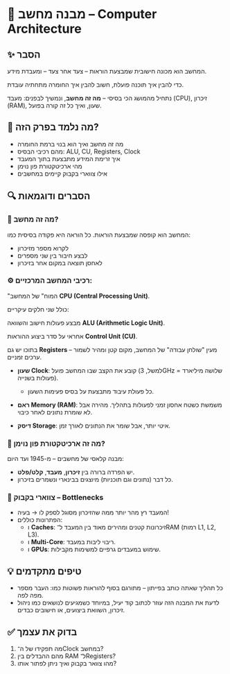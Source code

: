 # 📘 מבנה מחשב – Computer Architecture

## ✨ הסבר
המחשב הוא מכונה חישובית שמבצעת הוראות – צעד אחר צעד – ומעבדת מידע. 

כדי להבין איך תוכנה פועלת, חשוב להבין איך החומרה מתחתיה עובדת. 

נתחיל מהמושג הכי בסיסי – **מה זה מחשב**, ונמשיך לבפנים: מעבד (CPU), זיכרון (RAM), שעון, ואיך כל זה קורה בפועל.

## 🧠 מה נלמד בפרק הזה?
- מה זה מחשב ואיך הוא בנוי ברמת החומרה
- מהם רכיבי הבסיס: ALU, CU, Registers, Clock
- איך זרימת המידע מתבצעת בתוך המעבד
- מהי ארכיטקטורת פון נוימן
- אילו צווארי בקבוק קיימים במחשבים

## 🔍 הסברים ודוגמאות

### 🧩 מה זה מחשב?
המחשב הוא קופסה שמבצעת הוראות. כל הוראה היא פקודה בסיסית כמו:
- לקרוא מספר מזיכרון
- לבצע חיבור בין שני מספרים
- לאחסן תוצאה במקום אחר בזיכרון

### ⚙️ רכיבי המחשב המרכזיים:
"המוח" של המחשב **CPU (Central Processing Unit)**.

כולל שני חלקים עיקריים:

מבצע פעולות חישוב והשוואה **ALU (Arithmetic Logic Unit)**.

אחראי על סדר ביצוע ההוראות **Control Unit (CU)**.

בתוכו יש גם **Registers** – מעין "שולחן עבודה" של המחשב, מקום קטן ומהיר לשמור ערכים זמניים.

- **שעון Clock**: קובע את הקצב שבו המחשב פועל (למשל, 3GHz = שלושה מיליארד פעולות בשנייה).
  - כל פעולת עיבוד מתבצעת על בסיס פעימות השעון.

- **ראם Memory (RAM)**: משמשת כשטח אחסון זמני לפעולות בתהליך. מהירה אבל לא שומרת נתונים לאחר כיבוי.

- **דיסק Storage**: איטי יותר, אבל שומר את הנתונים לאורך זמן.

### 🧠 מה זה ארכיטקטורת פון נוימן?
מבנה קלאסי של מחשבים – מ-1945 ועד היום:
- יש הפרדה ברורה בין **זיכרון**, **מעבד**, **קלט/פלט**.
- כל דבר (נתונים וגם תוכניות) מיוצגים בבינארי ונשמרים בזיכרון.

### 🧨 צווארי בקבוק – Bottlenecks
- המעבד רץ מהר יותר ממה שהזיכרון מסוגל לספק לו → בעיה!
- הפתרונות כוללים:
  - ו **Caches**: זיכרונות קטנים ומהירים מאוד בין המעבד ל־RAM (רמות L1, L2, L3).
  - ו **Multi-Core**: ריבוי ליבות במעבד.
  - ו **GPUs**: שימוש במעבדים גרפיים למשימות מקבילות.

## 💡 טיפים מתקדמים

- כל תהליך שאתה כותב בפייתון – מתורגם בסוף להוראות פשוטות כמו: העבר מספר מפה לפה.
- לדעת את המבנה הזה עוזר לכתוב קוד יעיל, במיוחד כשמגיעים לנושאים כמו ניהול זיכרון, השוואת ביצועים, או חישובים כבדים.

## ✅ בדוק את עצמך

1. מה תפקידו של ה־Clock במחשב?
2. מהם ההבדלים בין RAM ל־Registers?
3. מהו צוואר בקבוק ואיך ניתן לפתור אותו?

